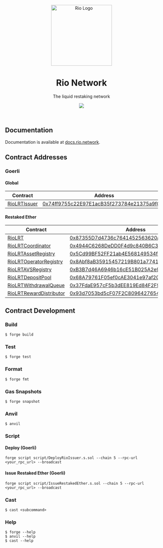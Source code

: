 <div align="center">
  <p align="center">
    <a href="https://rio.network/" target="blank">
      <img src="https://i.imgur.com/b1uw4z4.png" width="200" alt="Rio Logo" />
    </a>
  </p>
  <h1>Rio Network</h1>
  <p>The liquid restaking network</p>

  <p align="center">
    <a href="https://rio.network/">
      <img src="https://img.shields.io/badge/website-rio.network-blue">
    </a>
  </p>
</div>
<br />

## Documentation

Documentation is available at [docs.rio.network](https://docs.rio.network).

## Contract Addresses

### Goerli

#### Global

| Contract                                               | Address                                                                                                                      |
| ------------------------------------------------------ | ---------------------------------------------------------------------------------------------------------------------------- |
| [RioLRTIssuer](./contracts/restaking/RioLRTIssuer.sol) | [0x74ff9755c22E97E1acB35f273784e21375a9f0c8](https://goerli.etherscan.io/address/0x74ff9755c22E97E1acB35f273784e21375a9f0c8) |

#### Restaked Ether

| Contract                                                                     | Address                                                                                                                      |
| ---------------------------------------------------------------------------- | ---------------------------------------------------------------------------------------------------------------------------- |
| [RioLRT](./contracts/restaking/RioLRT.sol)                                   | [0x87355D7d4736c7641452563620aF267634E7F557](https://goerli.etherscan.io/address/0x87355D7d4736c7641452563620aF267634E7F557) |
| [RioLRTCoordinator](./contracts/restaking/RioLRTCoordinator.sol)             | [0x4944C6268DeDD0F4d9c840B6C389a7c5C7dD473a](https://goerli.etherscan.io/address/0x4944C6268DeDD0F4d9c840B6C389a7c5C7dD473a) |
| [RioLRTAssetRegistry](./contracts/restaking/RioLRTAssetRegistry.sol)         | [0x5Cd99BF52FF21ab4E568149534f3521432e37ec0](https://goerli.etherscan.io/address/0x5Cd99BF52FF21ab4E568149534f3521432e37ec0) |
| [RioLRTOperatorRegistry](./contracts/restaking/RioLRTOperatorRegistry.sol)   | [0x8Abf8aB35915457219B801a774140f067DdB0705](https://goerli.etherscan.io/address/0x8Abf8aB35915457219B801a774140f067DdB0705) |
| [RioLRTAVSRegistry](./contracts/restaking/RioLRTAVSRegistry.sol)             | [0xB3B7d46A6946b16cE51B025A2e98e404e9aDbC4C](https://goerli.etherscan.io/address/0xB3B7d46A6946b16cE51B025A2e98e404e9aDbC4C) |
| [RioLRTDepositPool](./contracts/restaking/RioLRTDepositPool.sol)             | [0x68A79761F05ef0cAE3041e97af2021Fcd9115A32](https://goerli.etherscan.io/address/0x68A79761F05ef0cAE3041e97af2021Fcd9115A32) |
| [RioLRTWithdrawalQueue](./contracts/restaking/RioLRTWithdrawalQueue.sol)     | [0x37FdaE957cF5b3dEE819Ed84F2F99617C0B2749b](https://goerli.etherscan.io/address/0x37FdaE957cF5b3dEE819Ed84F2F99617C0B2749b) |
| [RioLRTRewardDistributor](./contracts/restaking/RioLRTRewardDistributor.sol) | [0x93d7053bd5cF07F2C80964276549EEc325f9f1fE](https://goerli.etherscan.io/address/0x93d7053bd5cF07F2C80964276549EEc325f9f1fE) |

## Contract Development

### Build

```shell
$ forge build
```

### Test

```shell
$ forge test
```

### Format

```shell
$ forge fmt
```

### Gas Snapshots

```shell
$ forge snapshot
```

### Anvil

```shell
$ anvil
```

### Script

#### Deploy (Goerli)

```shell
forge script script/DeployRioIssuer.s.sol --chain 5 --rpc-url <your_rpc_url> --broadcast
```

#### Issue Restaked Ether (Goerli)

```shell
forge script script/IssueRestakedEther.s.sol --chain 5 --rpc-url <your_rpc_url> --broadcast
```

### Cast

```shell
$ cast <subcommand>
```

### Help

```shell
$ forge --help
$ anvil --help
$ cast --help
```
